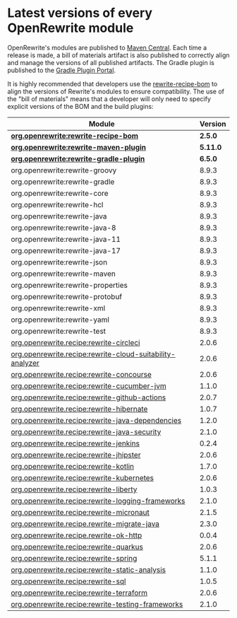# Latest versions of every OpenRewrite module

OpenRewrite's modules are published to [Maven Central](https://search.maven.org/search?q=org.openrewrite). Each time a release is made, a bill of materials artifact is also published to correctly align and manage the versions of all published artifacts. The Gradle plugin is published to the [Gradle Plugin Portal](https://plugins.gradle.org/plugin/org.openrewrite.rewrite).

It is highly recommended that developers use the [rewrite-recipe-bom](https://github.com/openrewrite/rewrite-recipe-bom) to align the versions of Rewrite's modules to ensure compatibility. The use of the "bill of materials" means that a developer will only need to specify explicit versions of the BOM and the build plugins:

| Module                                                                                                                          | Version   |
| --------------------------------------------------------------------------------------------------------------------------------| ----------|
| [**org.openrewrite:rewrite-recipe-bom**](https://github.com/openrewrite/rewrite-recipe-bom)                                     | **2.5.0** |
| [**org.openrewrite:rewrite-maven-plugin**](https://github.com/openrewrite/rewrite-maven-plugin)                                 | **5.11.0** |
| [**org.openrewrite:rewrite-gradle-plugin**](https://github.com/openrewrite/rewrite-gradle-plugin)                               | **6.5.0** |
| org.openrewrite:rewrite-groovy                                                                                                  | 8.9.3     |
| org.openrewrite:rewrite-gradle                                                                                                  | 8.9.3     |
| org.openrewrite:rewrite-core                                                                                                    | 8.9.3     |
| org.openrewrite:rewrite-hcl                                                                                                     | 8.9.3     |
| org.openrewrite:rewrite-java                                                                                                    | 8.9.3     |
| org.openrewrite:rewrite-java-8                                                                                                  | 8.9.3     |
| org.openrewrite:rewrite-java-11                                                                                                 | 8.9.3     |
| org.openrewrite:rewrite-java-17                                                                                                 | 8.9.3     |
| org.openrewrite:rewrite-json                                                                                                    | 8.9.3     |
| org.openrewrite:rewrite-maven                                                                                                   | 8.9.3     |
| org.openrewrite:rewrite-properties                                                                                              | 8.9.3     |
| org.openrewrite:rewrite-protobuf                                                                                                | 8.9.3     |
| org.openrewrite:rewrite-xml                                                                                                     | 8.9.3     |
| org.openrewrite:rewrite-yaml                                                                                                    | 8.9.3     |
| org.openrewrite:rewrite-test                                                                                                    | 8.9.3     |
| [org.openrewrite.recipe:rewrite-circleci](https://github.com/openrewrite/rewrite-circleci)                                      | 2.0.6     |
| [org.openrewrite.recipe:rewrite-cloud-suitability-analyzer](https://github.com/openrewrite/rewrite-cloud-suitability-analyzer)  | 2.0.6     |
| [org.openrewrite.recipe:rewrite-concourse](https://github.com/openrewrite/rewrite-concourse)                                    | 2.0.6     |
| [org.openrewrite.recipe:rewrite-cucumber-jvm](https://github.com/openrewrite/rewrite-cucumber-jvm)                              | 1.1.0     |
| [org.openrewrite.recipe:rewrite-github-actions](https://github.com/openrewrite/rewrite-github-actions)                          | 2.0.7     |
| [org.openrewrite.recipe:rewrite-hibernate](https://github.com/openrewrite/rewrite-hibernate)                                    | 1.0.7     |
| [org.openrewrite.recipe:rewrite-java-dependencies](https://github.com/openrewrite/rewrite-java-dependencies)                    | 1.2.0    |
| [org.openrewrite.recipe:rewrite-java-security](https://github.com/openrewrite/rewrite-java-security)                            | 2.1.0     |
| [org.openrewrite.recipe:rewrite-jenkins](https://github.com/openrewrite/rewrite-jenkins)                                        | 0.2.4     |
| [org.openrewrite.recipe:rewrite-jhipster](https://github.com/openrewrite/rewrite-jhipster)                                      | 2.0.6     |
| [org.openrewrite.recipe:rewrite-kotlin](https://github.com/openrewrite/rewrite-kotlin)                                          | 1.7.0    |
| [org.openrewrite.recipe:rewrite-kubernetes](https://github.com/openrewrite/rewrite-kubernetes)                                  | 2.0.6     |
| [org.openrewrite.recipe:rewrite-liberty](https://github.com/openrewrite/rewrite-liberty)                                        | 1.0.3     |
| [org.openrewrite.recipe:rewrite-logging-frameworks](https://github.com/openrewrite/rewrite-logging-frameworks)                  | 2.1.0     |
| [org.openrewrite.recipe:rewrite-micronaut](https://github.com/openrewrite/rewrite-micronaut)                                    | 2.1.5     |
| [org.openrewrite.recipe.rewrite-migrate-java](https://github.com/openrewrite/rewrite-migrate-java)                              | 2.3.0     |
| [org.openrewrite.recipe.rewrite-ok-http](https://github.com/openrewrite/rewrite-okhttp)                                         | 0.0.4     |
| [org.openrewrite.recipe:rewrite-quarkus](https://github.com/openrewrite/rewrite-quarkus)                                        | 2.0.6     |
| [org.openrewrite.recipe:rewrite-spring](https://github.com/openrewrite/rewrite-spring)                                          | 5.1.1    |
| [org.openrewrite.recipe:rewrite-static-analysis](https://github.com/openrewrite/rewrite-static-analysis)                        | 1.1.0     |
| [org.openrewrite.recipe:rewrite-sql](https://github.com/openrewrite/rewrite-sql)                                                | 1.0.5     |
| [org.openrewrite.recipe:rewrite-terraform](https://github.com/openrewrite/rewrite-terraform)                                    | 2.0.6     |
| [org.openrewrite.recipe:rewrite-testing-frameworks](https://github.com/openrewrite/rewrite-testing-frameworks)                  | 2.1.0    |
